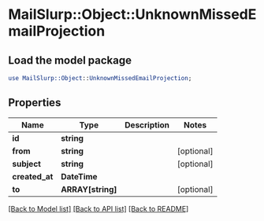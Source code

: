 # MailSlurp::Object::UnknownMissedEmailProjection

## Load the model package
```perl
use MailSlurp::Object::UnknownMissedEmailProjection;
```

## Properties
Name | Type | Description | Notes
------------ | ------------- | ------------- | -------------
**id** | **string** |  | 
**from** | **string** |  | [optional] 
**subject** | **string** |  | [optional] 
**created_at** | **DateTime** |  | 
**to** | **ARRAY[string]** |  | [optional] 

[[Back to Model list]](../README#documentation-for-models) [[Back to API list]](../README#documentation-for-api-endpoints) [[Back to README]](../README)


